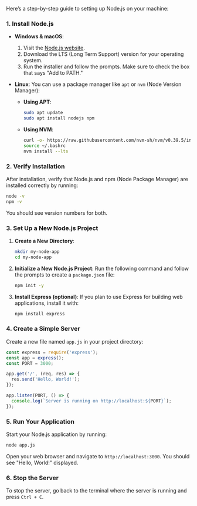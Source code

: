 Here’s a step-by-step guide to setting up Node.js on your machine:

### 1. Install Node.js

- **Windows & macOS**:
  1. Visit the [Node.js website](https://nodejs.org/).
  2. Download the LTS (Long Term Support) version for your operating system.
  3. Run the installer and follow the prompts. Make sure to check the box that says "Add to PATH."

- **Linux**:
  You can use a package manager like `apt` or `nvm` (Node Version Manager):
  - **Using APT**:
    ```bash
    sudo apt update
    sudo apt install nodejs npm
    ```

  - **Using NVM**:
    ```bash
    curl -o- https://raw.githubusercontent.com/nvm-sh/nvm/v0.39.5/install.sh | bash
    source ~/.bashrc
    nvm install --lts
    ```

### 2. Verify Installation

After installation, verify that Node.js and npm (Node Package Manager) are installed correctly by running:

```bash
node -v
npm -v
```

You should see version numbers for both.

### 3. Set Up a New Node.js Project

1. **Create a New Directory**:
   ```bash
   mkdir my-node-app
   cd my-node-app
   ```

2. **Initialize a New Node.js Project**:
   Run the following command and follow the prompts to create a `package.json` file:
   ```bash
   npm init -y
   ```

3. **Install Express (optional)**:
   If you plan to use Express for building web applications, install it with:
   ```bash
   npm install express
   ```

### 4. Create a Simple Server

Create a new file named `app.js` in your project directory:

```javascript
const express = require('express');
const app = express();
const PORT = 3000;

app.get('/', (req, res) => {
  res.send('Hello, World!');
});

app.listen(PORT, () => {
  console.log(`Server is running on http://localhost:${PORT}`);
});
```

### 5. Run Your Application

Start your Node.js application by running:

```bash
node app.js
```

Open your web browser and navigate to `http://localhost:3000`. You should see "Hello, World!" displayed.

### 6. Stop the Server

To stop the server, go back to the terminal where the server is running and press `Ctrl + C`.

